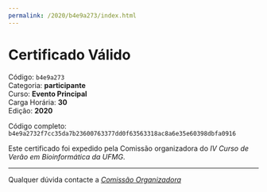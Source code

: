 ```yaml
---
permalink: /2020/b4e9a273/index.html
---
```


# Certificado Válido

Código: `b4e9a273`<br>
Categoria: **participante**<br>
Curso: **Evento Principal**<br>
Carga Horária: **30**<br>
Edição: **2020**<br>


Código completo: `b4e9a2732f7cc35da7b23600763377dd0f63563318ac8a6e35e60398dbfa0916`


Este certificado foi expedido pela Comissão organizadora do *IV Curso de Verão em Bioinformática da UFMG*.

----

Qualquer dúvida contacte a [_Comissão Organizadora_](<mailto:cursobioinfoufmg@gmail.com$subject=[Certificados]>)

